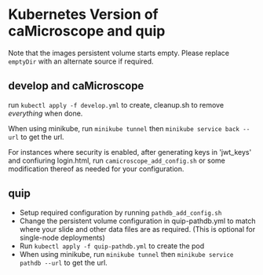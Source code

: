 # Kubernetes Version of caMicroscope and quip

Note that the images persistent volume starts empty. Please replace `emptyDir` with an alternate source if required.

## develop and caMicroscope
run `kubectl apply -f develop.yml` to create, cleanup.sh to remove *everything* when done.

When using minikube, run `minikube tunnel` then `minikube service back --url` to get the url.

For instances where security is enabled, after generating keys in 'jwt_keys' and confiuring login.html, run `camicroscope_add_config.sh` or some modification thereof as needed for your configuration.

## quip
* Setup required configuration by running `pathdb_add_config.sh`
* Change the persistent volume configuration in quip-pathdb.yml to match where your slide and other data files are as required. (This is optional for single-node deployments)
* Run `kubectl apply -f quip-pathdb.yml` to create the pod
* When using minikube, run `minikube tunnel` then `minikube service pathdb --url` to get the url.
